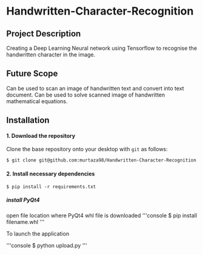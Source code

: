 # Handwritten-Character-Recognition

## Project Description
Creating a Deep Learning Neural network using Tensorflow to recognise the handwritten character in the image.

## Future Scope
Can be used to scan an image of handwritten text and convert into text document.
Can be used to solve scanned image of handwritten mathematical equations.

## Installation
#### 1. Download the repository

Clone the base repository onto your desktop with `git` as follows:
```console
$ git clone git@github.com:murtaza98/Handwritten-Character-Recognition
```

#### 2. Install necessary dependencies

```console
$ pip install -r requirements.txt
```

##### install PyQt4

open file location where PyQt4 whl file is downloaded
'''console
$ pip install filename.whl
'''

To launch the application

'''console
$ python upload.py
'''